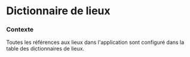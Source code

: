 # Dictionnaire de lieux

### Contexte

Toutes les références aux lieux dans l'application sont configuré dans la table des dictionnaires de lieux.
